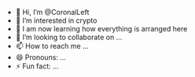 - 👋 Hi, I’m @CoronalLeft
- 👀 I’m interested in crypto
- 🌱 I am now learning how everything is arranged here
- 💞️ I’m looking to collaborate on ...
- 📫 How to reach me ...
- 😄 Pronouns: ...
- ⚡ Fun fact: ...

<!---
CoronalLeft/CoronalLeft is a ✨ special ✨ repository because its `README.md` (this file) appears on your GitHub profile.
You can click the Preview link to take a look at your changes.
--->
